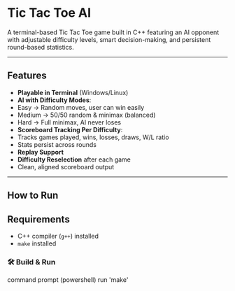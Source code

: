 # Tic Tac Toe AI

A terminal-based Tic Tac Toe game built in C++ featuring an AI opponent with adjustable difficulty levels, smart decision-making, and persistent round-based statistics.

---

## Features

- **Playable in Terminal** (Windows/Linux)
- **AI with Difficulty Modes**:
- Easy → Random moves, user can win easily
- Medium → 50/50 random & minimax (balanced)
- Hard → Full minimax, AI never loses
- **Scoreboard Tracking Per Difficulty**:
- Tracks games played, wins, losses, draws, W/L ratio
- Stats persist across rounds
- **Replay Support**
- **Difficulty Reselection** after each game
- Clean, aligned scoreboard output

---

## How to Run

## Requirements

- C++ compiler (`g++`) installed
- `make` installed

### 🛠 Build & Run

command prompt (powershell)
run 'make'

